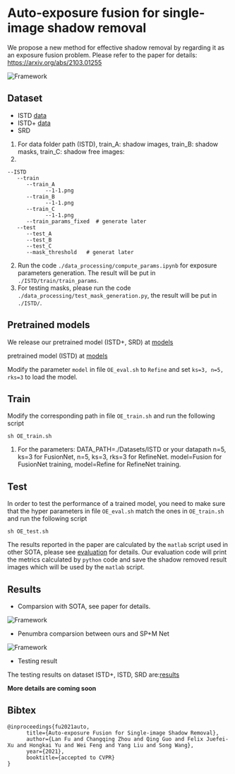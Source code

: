 # Auto-exposure fusion for single-image shadow removal
We propose a new method for effective shadow removal by regarding it as an exposure fusion problem. Please refer to the paper for details: https://arxiv.org/abs/2103.01255

![Framework](./images/framework.png)

## Dataset

- ISTD [data](https://github.com/DeepInsight-PCALab/ST-CGAN)
- ISTD+ [data](https://github.com/cvlab-stonybrook/SID)
- SRD

1. For data folder path (ISTD), train_A: shadow images, train_B: shadow masks, train_C: shadow free images:
2. 
```shell
--ISTD
   --train
      --train_A
            --1-1.png
      --train_B
            --1-1.png 
      --train_C
            --1-1.png
      --train_params_fixed  # generate later
   --test
      --test_A
      --test_B
      --test_C
      --mask_threshold   # generat later
 ```
 
 2. Run the code  `./data_processing/compute_params.ipynb` for exposure parameters generation. The result will be put in `./ISTD/train/train_params`.
 3. For testing masks, please run the code `./data_processing/test_mask_generation.py`, the result will be put in `./ISTD/`.


## Pretrained models

We release our pretrained model (ISTD+, SRD) at [models](https://drive.google.com/drive/folders/1riTtYvHpffYu-nqSizqSF4fhbZ2txrp5?usp=sharing)

pretrained model (ISTD) at [models](https://drive.google.com/drive/folders/1qECA9EjUSLMtUpN5fFZMjltQPzjp2gL9?usp=sharing)

Modify the parameter `model` in file `OE_eval.sh` to `Refine` and set `ks=3, n=5, rks=3` to load the model.

## Train

Modify the corresponding path in file `OE_train.sh` and run the following script

```shell
sh OE_train.sh
```
1. For the parameters:
      DATA_PATH=./Datasets/ISTD or your datapath
      n=5, ks=3 for FusionNet,
      n=5, ks=3, rks=3 for RefineNet.
      model=Fusion for FusionNet training,
      model=Refine for RefineNet training.

## Test

In order to test the performance of a trained model, you need to make sure that the hyper parameters in file `OE_eval.sh` match the ones in `OE_train.sh` and run the following script

```shell
sh OE_test.sh
```

The results reported in the paper are calculated by the `matlab` script used in other SOTA, please see [evaluation](https://github.com/cvlab-stonybrook/SID/issues/1) for details. Our evaluation code will print the metrics calculated by `python` code and save the shadow removed result images which will be used by the `matlab` script.

## Results

- Comparsion with SOTA, see paper for details.

![Framework](./images/vis_compare.png)


- Penumbra comparsion between ours and SP+M Net

![Framework](./images/edge_comparsion.png)

- Testing result

The testing results on dataset ISTD+, ISTD, SRD are:[results](https://drive.google.com/drive/folders/1ubLj5r_ZMzWew4h2bNX7pQL6D62mM-dl?usp=sharing)


**More details are coming soon**

## Bibtex

```
@inproceedings{fu2021auto,
      title={Auto-exposure Fusion for Single-image Shadow Removal}, 
      author={Lan Fu and Changqing Zhou and Qing Guo and Felix Juefei-Xu and Hongkai Yu and Wei Feng and Yang Liu and Song Wang},
      year={2021},
      booktitle={accepted to CVPR}
}
```
